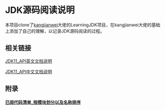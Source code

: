 # JDK源码阅读说明

本项目clone了[kangjianwei](https://github.com/glucky0898/LearningJDK.git)大佬的LearningJDK项目，在kangjianwei大佬的基础上添加了自己的理解，以记录JDK源码阅读的过程。

## 相关链接
    
[JDK11_API英文文档说明](https://docs.oracle.com/en/java/javase/11/docs/api/index.html)    
    
[JDK11_API中文文档说明](https://www.matools.com/api/java11)    
    
## 附录  
#### [已阅代码清单_按模块划分以及名称排序](已阅代码清单_模块划分以及名称排序.md)    
